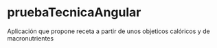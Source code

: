 # pruebaTecnicaAngular
 Aplicación que propone receta a partir de unos objeticos calóricos y de macronutrientes
